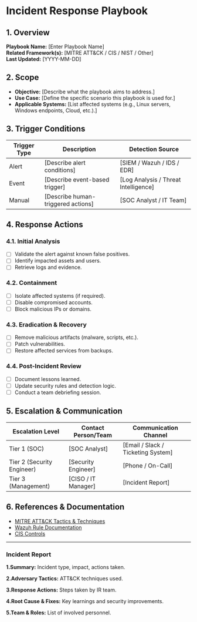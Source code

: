 # Incident Response Playbook  

## 1. Overview  
**Playbook Name:** [Enter Playbook Name]   
**Related Framework(s):** [MITRE ATT&CK / CIS / NIST / Other]  
**Last Updated:** [YYYY-MM-DD]  

## 2. Scope  
- **Objective:** [Describe what the playbook aims to address.]  
- **Use Case:** [Define the specific scenario this playbook is used for.]  
- **Applicable Systems:** [List affected systems (e.g., Linux servers, Windows endpoints, Cloud, etc.).]  

## 3. Trigger Conditions  
| **Trigger Type** | **Description** | **Detection Source** |  
|-----------------|----------------|--------------------|  
| Alert | [Describe alert conditions] | [SIEM / Wazuh / IDS / EDR] |  
| Event | [Describe event-based trigger] | [Log Analysis / Threat Intelligence] |  
| Manual | [Describe human-triggered actions] | [SOC Analyst / IT Team] |  

## 4. Response Actions  
### **4.1. Initial Analysis**  
- [ ] Validate the alert against known false positives.  
- [ ] Identify impacted assets and users.  
- [ ] Retrieve logs and evidence.  

### **4.2. Containment**  
- [ ] Isolate affected systems (if required).  
- [ ] Disable compromised accounts.  
- [ ] Block malicious IPs or domains.  

### **4.3. Eradication & Recovery**  
- [ ] Remove malicious artifacts (malware, scripts, etc.).  
- [ ] Patch vulnerabilities.  
- [ ] Restore affected services from backups.  

### **4.4. Post-Incident Review**  
- [ ] Document lessons learned.  
- [ ] Update security rules and detection logic.  
- [ ] Conduct a team debriefing session.  

## 5. Escalation & Communication  
| **Escalation Level** | **Contact Person/Team** | **Communication Channel** |  
|---------------------|------------------|------------------|  
| Tier 1 (SOC) | [SOC Analyst] | [Email / Slack / Ticketing System] |  
| Tier 2 (Security Engineer) | [Security Engineer] | [Phone / On-Call] |  
| Tier 3 (Management) | [CISO / IT Manager] | [Incident Report] |  

## 6. References & Documentation  
- [MITRE ATT&CK Tactics & Techniques](https://attack.mitre.org/)  
- [Wazuh Rule Documentation](https://documentation.wazuh.com/current/user-manual/ruleset/rules.html)  
- [CIS Controls](https://www.cisecurity.org/controls/)  


---

### Incident Report

**1.Summary:** Incident type, impact, actions taken.

**2.Adversary Tactics:** ATT&CK techniques used.

**3.Response Actions:** Steps taken by IR team.

**4.Root Cause & Fixes:** Key learnings and security improvements.

**5.Team & Roles:** List of involved personnel.